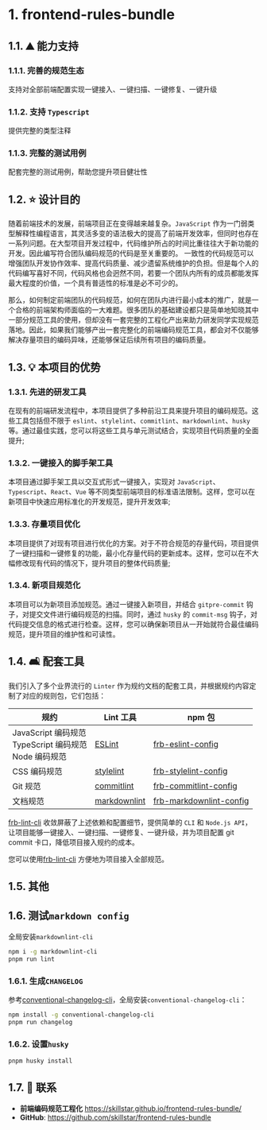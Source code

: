 # 1. frontend-rules-bundle


## 1.1. :mountain: 能力支持

### 1.1.1. 完善的规范生态

支持对全部前端配置实现一键接入、一键扫描、一键修复、一键升级

### 1.1.2. 支持 `Typescript`

提供完整的类型注释

### 1.1.3. 完整的测试用例

配套完整的测试用例，帮助您提升项目健壮性

## 1.2. :star: 设计目的

随着前端技术的发展，前端项目正在变得越来越复杂。`JavaScript` 作为一门弱类型解释性编程语言，其灵活多变的语法极大的提高了前端开发效率，但同时也存在一系列问题。在大型项目开发过程中，代码维护所占的时间比重往往大于新功能的开发。因此编写符合团队编码规范的代码是至关重要的。 一致性的代码规范可以增强团队开发协作效率、提高代码质量、减少遗留系统维护的负担。但是每个人的代码编写喜好不同，代码风格也会迥然不同，若要一个团队内所有的成员都能发挥最大程度的价值，一个具有普适性的标准是必不可少的。

那么，如何制定前端团队的代码规范，如何在团队内进行最小成本的推广，就是一个合格的前端架构师面临的一大难题。很多团队的基础建设都只是简单地知晓其中一部分规范工具的使用，但却没有一套完整的工程化产出来助力研发同学实现规范落地。因此，如果我们能够产出一套完整化的前端编码规范工具，都会对不仅能够解决存量项目的编码异味，还能够保证后续所有项目的编码质量。

## 1.3. :bulb: 本项目的优势

### 1.3.1. 先进的研发工具
在现有的前端研发流程中，本项目提供了多种前沿工具来提升项目的编码规范。这些工具包括但不限于 `eslint`、`stylelint`、`commitlint`、`markdownlint`、`husky` 等。通过最佳实践，您可以将这些工具与单元测试结合，实现项目代码质量的全面提升;
### 1.3.2. 一键接入的脚手架工具
本项目通过脚手架工具以交互式形式一键接入，实现对 `JavaScript`、`Typescript`、`React`、`Vue` 等不同类型前端项目的标准语法限制。这样，您可以在新项目中快速应用标准化的开发规范，提升开发效率;
### 1.3.3. 存量项目优化
本项目提供了对现有项目进行优化的方案。对于不符合规范的存量代码，项目提供了一键扫描和一键修复的功能，最小化存量代码的更新成本。这样，您可以在不大幅修改现有代码的情况下，提升项目的整体代码质量;
### 1.3.4. 新项目规范化
本项目可以为新项目添加规范。通过一键接入新项目，并结合 `gitpre-commit` 钩子，对提交文件进行编码规范的扫描。同时，通过 `husky` 的 `commit-msg` 钩子，对代码提交信息的格式进行检查。这样，您可以确保新项目从一开始就符合最佳编码规范，提升项目的维护性和可读性。

## 1.4. :couch_and_lamp: 配套工具

我们引入了多个业界流行的 `Linter` 作为规约文档的配套工具，并根据规约内容定制了对应的规则包，它们包括：

| 规约                                                              | Lint 工具                                                  | npm 包                                                                                       |
| ----------------------------------------------------------------- | ---------------------------------------------------------- | -------------------------------------------------------------------------------------------- |
| JavaScript 编码规范 <br/> TypeScript 编码规范 <br/> Node 编码规范 | [ESLint](https://eslint.org/)                              | [frb-eslint-config](https://www.npmjs.com/package/frb-eslint-config)             |
| CSS 编码规范                                                      | [stylelint](https://stylelint.io/)                         | [frb-stylelint-config](https://www.npmjs.com/package/frb-stylelint-config)       |
| Git 规范                                                          | [commitlint](https://commitlint.js.org/#/)                 | [frb-commitlint-config](https://www.npmjs.com/package/frb-commitlint-config)     |
| 文档规范                                                          | [markdownlint](https://github.com/DavidAnson/markdownlint) | [frb-markdownlint-config](https://www.npmjs.com/package/frb-markdownlint-config) |

[frb-lint-cli](https://www.npmjs.com/package/frb-lint-cli) 收敛屏蔽了上述依赖和配置细节，提供简单的 `CLI` 和 `Node.js API`，让项目能够一键接入、一键扫描、一键修复、一键升级，并为项目配置 git commit 卡口，降低项目接入规约的成本。

您可以使用[frb-lint-cli](https://www.npmjs.com/package/frb-lint-cli) 方便地为项目接入全部规范。

## 1.5. 其他

## 1.6. 测试`markdown config`

全局安装`markdownlint-cli`

```bash
npm i -g markdownlint-cli
pnpm run lint
```

### 1.6.1. 生成`CHANGELOG`

参考[conventional-changelog-cli](https://www.npmjs.com/package/conventional-changelog-cli)，全局安装`conventional-changelog-cli`：

```bash
npm install -g conventional-changelog-cli
pnpm run changelog
```

### 1.6.2. 设置`husky`

```bash
pnpm husky install
```

## 1.7. :email: 联系

-   **前端编码规范工程化** <https://skillstar.github.io/frontend-rules-bundle/>
-   **GitHub**: <https://github.com/skillstar/frontend-rules-bundle>
